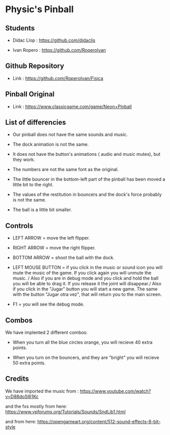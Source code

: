 ﻿# Physic's Pinball


## Students

- Dídac Llop : https://github.com/didaclis

- Ivan Ropero : https://github.com/RoperoIvan


## Github Repository

- Link : https://github.com/RoperoIvan/Fisica


## Pinball Original

- Link : https://www.classicgame.com/game/Neon+Pinball

## List of differencies

- Our pinball does not have the same sounds and music.

- The dock animation is not the same.

- It does not have the button's animations ( audio and music mutes), but they work.

- The numbers are not the same font as the original.

- The little bouncer in the bottom-left part of the pinball has been moved a little bit to the right.

- The values of the restitution in bouncers and the dock's force probably is not the same.

- The ball is a little bit smaller.


## Controls

- LEFT ARROW = move the left flipper.

- RIGHT ARROW = move the right flipper.

- BOTTOM ARROW = shoot the ball with the dock.

- LEFT MOUSE BUTTON = if you click in the music or sound icon you will mute the music of the game. If you click again you will unmute the music. / Also if you are in debug mode and you click and hold the ball you will be able to drag it. If you release it the joint will disappear./ Also if you click in the "Jugar" button you will start a new game. The same with the button "Jugar otra vez", that will return you to the main screen.

- F1 = you will see the debug mode.

## Combos

We have implented 2 different combos:

- When you turn all the blue circles orange, you will recieve 40 extra points.

- When you turn on the bouncers, and they are "bright" you will recieve 50 extra points.


## Credits

We have imported the music from : https://www.youtube.com/watch?v=D88doSl61Kc

and the fxs mostly from here: https://www.vpforums.org/Tutorials/Sounds/SndLib1.html 

and from here: https://opengameart.org/content/512-sound-effects-8-bit-style
